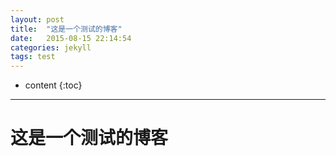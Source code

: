 ```yaml
---
layout: post
title:  "这是一个测试的博客"
date:   2015-08-15 22:14:54
categories: jekyll
tags: test
---
```


* content
{:toc}


----------
# 这是一个测试的博客 #